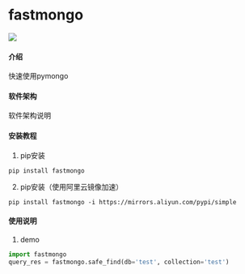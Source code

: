 # fastmongo
![](https://img.shields.io/badge/Python-3.8.6-green.svg)

#### 介绍
快速使用pymongo

#### 软件架构
软件架构说明


#### 安装教程

1.  pip安装
```shell script
pip install fastmongo
```
2.  pip安装（使用阿里云镜像加速）
```shell script
pip install fastmongo -i https://mirrors.aliyun.com/pypi/simple
```

#### 使用说明

1.  demo
```python
import fastmongo
query_res = fastmongo.safe_find(db='test', collection='test')
```